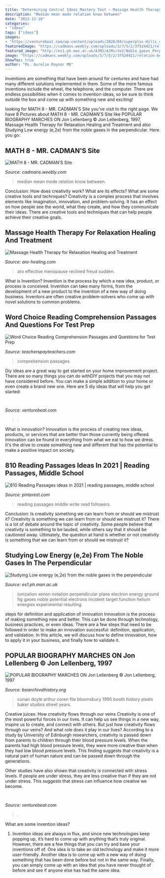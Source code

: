 ```yaml
---
title: "Determining Central Ideas Mastery Test ~ Massage Health Therapy For Relaxation Healing And Treatment"
description: "Median mean mode relation know between"
date: "2022-12-10"
categories:
- "ideas"
tags: ["ideas"]
images:
- "https://venturebeat.com/wp-content/uploads/2020/04/superplus-Hills_of_Steel_2_GamePlay.jpg?w=800"
featuredImage: "https://cadmans.weebly.com/uploads/3/7/5/2/37524421/relation-between-mean-median-mode_orig.png"
featured_image: "http://es1.ph.man.ac.uk/AJM2/AJMsite2/Noble_gases_Perpendicular_plane_files/image022.jpg"
image: "https://cadmans.weebly.com/uploads/3/7/5/2/37524421/relation-between-mean-median-mode_orig.png"
ShowToc: true
author: "Ms. Aurelie Raynor MD"
---
```



Inventions are something that have been around for centuries and have had many different solutions implemented in them. Some of the more famous inventions include the wheel, the telephone, and the computer. There are endless possibilities when it comes to invention ideas, so be sure to think outside the box and come up with something new and exciting!

	

		
looking for MATH 8 - MR. CADMAN&#039;S Site you've visit to the right page. We have 8 Pictures about MATH 8 - MR. CADMAN&#039;S Site like POPULAR BIOGRAPHY MARCHES ON Jon Lellenberg © Jon Lellenberg, 1997, Massage Health Therapy for Relaxation Healing and Treatment and also Studying Low energy (e,2e) from the noble gases in the perpendicular. Here you go:
		
    
## MATH 8 - MR. CADMAN&#039;S Site

<img loading=lazy src="https://cadmans.weebly.com/uploads/3/7/5/2/37524421/relation-between-mean-median-mode_orig.png" onerror="this.onerror=null;this.src='https://tse4.mm.bing.net/th?id=OIP.pJBfZy2Jmj-eub-JOsIYHgAAAA&amp;pid=15.1';" alt="MATH 8 - MR. CADMAN&#039;S Site">

_Source: cadmans.weebly.com_

>median mean mode relation know between. 

	

Conclusion: How does creativity work? What are its effects? What are some creative tools and techniques?
Creativity is a complex process that involves elements like imagination, innovation, and problem-solving. It has an effect on how people see the world, what they create, and how they communicate their ideas. There are creative tools and techniques that can help people achieve their creative goals.

    
## Massage Health Therapy For Relaxation Healing And Treatment

<img loading=lazy src="http://www.aro-healing.com/photos/newletter_4011_big_1.jpg?465" onerror="this.onerror=null;this.src='https://tse4.mm.bing.net/th?id=OIP.F5_mvU0tt3tUHVg_2G61AAAAAA&amp;pid=15.1';" alt="Massage Health Therapy for Relaxation Healing and Treatment">

_Source: aro-healing.com_

>aro effective menopause reclined freud sudden. 

	

What is Invention?
Invention is the process by which a new idea, product, or process is conceived. Invention can take many forms, from the development of a new product to the invention of a new way of doing business. Inventors are often creative problem-solvers who come up with novel solutions to common problems.

    
## Word Choice Reading Comprehension Passages And Questions For Test Prep

<img loading=lazy src="https://ecdn.teacherspayteachers.com/thumbitem/Word-Choice-Reading-Comprehension-Passage-and-Questions-for-Test-Prep-3755802-1587040844/original-3755802-2.jpg" onerror="this.onerror=null;this.src='https://tse1.mm.bing.net/th?id=OIP.-Tok-VBcyQk3UYCYDBa36wAAAA&amp;pid=15.1';" alt="Word Choice Reading Comprehension Passages and Questions for Test Prep">

_Source: teacherspayteachers.com_

>comprehension passages. 

	

Diy ideas are a great way to get started on your home improvement project. There are so many things you can do withDIY projects that you may not have considered before. You can make a simple addition to your home or even create a brand new one. Here are 5 diy ideas that will help you get started:

    
## 

<img loading=lazy src="https://venturebeat.com/wp-content/uploads/2020/04/superplus-Hills_of_Steel_2_GamePlay.jpg?w=800" onerror="this.onerror=null;this.src='https://tse1.mm.bing.net/th?id=OIP.CIn9d4yIJMVcFRsH4AdGBgHaDt&amp;pid=15.1';" alt="">

_Source: venturebeat.com_

>. 

	

What is innovation?
Innovation is the process of creating new ideas, products, or services that are better than those currently being offered. Innovation can be found in everything from what we eat to how we dress. It's the drive to create something new and different that has the potential to make a positive impact on society.

    
## 810 Reading Passages Ideas In 2021 | Reading Passages, Middle School

<img loading=lazy src="https://i.pinimg.com/280x280_RS/45/01/d0/4501d070d75be440efa1ae730987e34b.jpg" onerror="this.onerror=null;this.src='https://tse1.mm.bing.net/th?id=OIP.BM2C_QFfYviAIKyPAdP0wwAAAA&amp;pid=15.1';" alt="810 Reading Passages ideas in 2021 | reading passages, middle school">

_Source: pinterest.com_

>reading passages middle write read followers. 

	

Conclusion: Is creativity something we can learn from or should we mistrust it?
Creativity is something we can learn from or should we mistrust it?
There is a lot of debate around the topic of creativity. Some people believe that creativity is something to be lauded, while others say that it should be cautioned away. Ultimately, the question at hand is whether or not creativity is something that we can learn from or should we mistrust it?

    
## Studying Low Energy (e,2e) From The Noble Gases In The Perpendicular

<img loading=lazy src="http://es1.ph.man.ac.uk/AJM2/AJMsite2/Noble_gases_Perpendicular_plane_files/image022.jpg" onerror="this.onerror=null;this.src='https://tse2.mm.bing.net/th?id=OIP.7ka91HuM_-xvJpZujun51wHaJf&amp;pid=15.1';" alt="Studying Low energy (e,2e) from the noble gases in the perpendicular">

_Source: es1.ph.man.ac.uk_

>ionization xenon notation perpendicular plane electron energy ground fig gases noble potential electrons incident target function helium energies experimental resulting. 

	

steps for definition and application of innovation
Innovation is the process of making something new and better. This can be done through technology, business practices, or even ideas. There are a few steps that need to be followed in order to make an innovation successful: definition, application, and validation. In this article, we will discuss how to define innovation, how to apply it in your business, and finally how to validate it.

    
## POPULAR BIOGRAPHY MARCHES ON Jon Lellenberg © Jon Lellenberg, 1997

<img loading=lazy src="https://www.bsiarchivalhistory.org/BSI_Archival_History/Lellenberg_-_Coren_and_Booth_files/droppedImage.jpg" onerror="this.onerror=null;this.src='https://tse3.mm.bing.net/th?id=OIP.xDFjeBt60LcXvkWFiyZD3wHaK6&amp;pid=15.1';" alt="POPULAR BIOGRAPHY MARCHES ON Jon Lellenberg © Jon Lellenberg, 1997">

_Source: bsiarchivalhistory.org_

>conan doyle arthur coren file bloomsbury 1995 booth history pixels baker studios street years. 

	

Creative juices: How creativity flows through our veins
Creativity is one of the most powerful forces in our lives. It can help us see things in a new way, inspire us to create, and connect with others. But just how creativity flows through our veins? And what role does it play in our lives?
According to a study by University of Edinburgh researchers, creativity is passed down from parents to children through their blood pressure levels. When the parents had high blood pressure levels, they were more creative than when they had low blood pressure levels. This finding suggests that creativity is a natural part of human nature and can be passed down through the generations.

Other studies have also shown that creativity is connected with stress levels. If people are under stress, they are less creative than if they are not under stress. This suggests that stress can influence how creative we become.

    
## 

<img loading=lazy src="https://venturebeat.com/wp-content/uploads/2019/11/vivoexynos-e1573227653262.jpg" onerror="this.onerror=null;this.src='https://tse2.mm.bing.net/th?id=OIP.oTbiObz3bFvUIhbHnSiY5wHaEK&amp;pid=15.1';" alt="">

_Source: venturebeat.com_

>. 

	

What are some invention ideas?
1. Invention ideas are always in flux, and since new technologies keep popping up, it’s hard to come up with anything that’s truly original. However, there are a few things that you can try and base your inventions off of. One idea is to take an old technology and make it more user-friendly. Another idea is to come up with a new way of doing something that has been done before but not in the same way. Finally, you can simply come up with an idea that you have never thought of before and see if anyone else has had the same idea.

